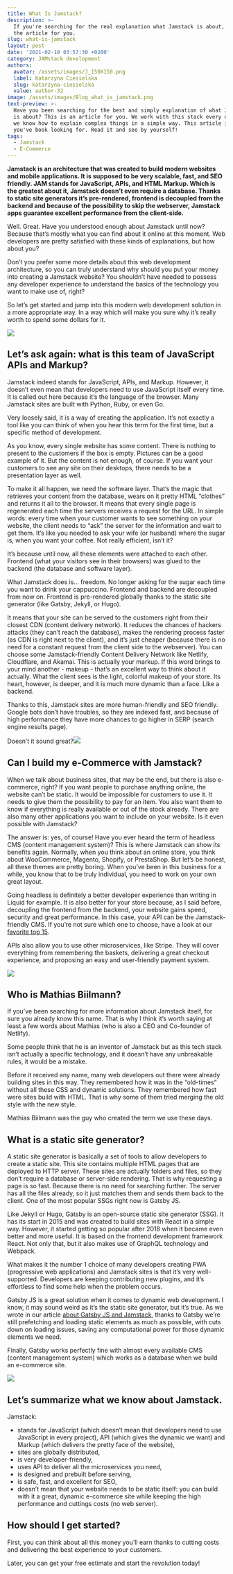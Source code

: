 ```yaml
---
title: What Is Jamstack?
description: >-
  If you're searching for the real explanation what Jamstack is about, that's
  the article for you. 
slug: what-is-jamstack
layout: post
date: '2021-02-10 03:57:30 +0200'
category: JAMstack development
authors:
  avatar: /assets/images/J_150X150.png
  label: Katarzyna Ciesielska
  slug: katarzyna-ciesielska
  value: author-32
image: /assets/images/Blog_what_is_jamstack.png
text-preview: >-
  Have you been searching for the best and simply explanation of what Jamstack
  is about? This is an article for you. We work with this stack every day, and
  we know how to explain complex things in a simple way. This article is the one
  you've book looking for. Read it and see by yourself! 
tags:
  - Jamstack
  - E-Commerce
---
```

**Jamstack is an architecture that was created to build modern websites and mobile applications. It is supposed to be very scalable, fast, and SEO friendly. JAM stands for JavaScript, APIs, and HTML Markup. Which is the greatest about it, Jamstack doesn’t even require a database. Thanks to static site generators it’s pre-rendered, frontend is decoupled from the backend and because of the possibility to skip the webserver, Jamstack apps guarantee excellent performance from the client-side.**

Well. Great. Have you understood enough about Jamstack until now? Because that’s mostly what you can find about it online at this moment. Web developers are pretty satisfied with these kinds of explanations, but how about you?

Don’t you prefer some more details about this web development architecture, so you can truly understand why should you put your money into creating a Jamstack website? You shouldn’t have needed to possess any developer experience to understand the basics of the technology you want to make use of, right?

So let’s get started and jump into this modern web development solution in a more appropriate way. In a way which will make you sure why it’s really worth to spend some dollars for it.

![](https://lh6.googleusercontent.com/vyQh6elAeyKGK2HyC0miBwP_GAYhAy9ZBMk3mkK8OZxpYGB-RUmc_vA6W6CL95wnMA8dFmOdYtEZmEHzOsUjUFk0ViBI7cL49PLIqYyCRbsVQWjS1oYLbM3d0ks25-LHxgbje06p)

## Let’s ask again: what is this team of JavaScript APIs and Markup?

Jamstack indeed stands for JavaScript, APIs, and Markup. However, it doesn’t even mean that developers need to use JavaScript itself every time. It is called out here because it’s the language of the browser. Many Jamstack sites are built with Python, Ruby, or even Go.

Very loosely said, it is a way of creating the application. It’s not exactly a tool like you can think of when you hear this term for the first time, but a specific method of development.

As you know, every single website has some content. There is nothing to present to the customers if the box is empty. Pictures can be a good example of it. But the content is not enough, of course. If you want your customers to see any site on their desktops, there needs to be a presentation layer as well.

To make it all happen, we need the software layer. That’s the magic that retrieves your content from the database, wears on it pretty HTML “clothes” and returns it all to the browser. It means that every single page is regenerated each time the servers receives a request for the URL. In simple words: every time when your customer wants to see something on your website, the client needs to “ask” the server for the information and wait to get them. It’s like you needed to ask your wife (or husband) where the sugar is, when you want your coffee. Not really efficient, isn’t it?

It’s because until now, all these elements were attached to each other. Frontend (what your visitors see in their browsers) was glued to the backend (the database and software layer).

What Jamstack does is… freedom. No longer asking for the sugar each time you want to drink your cappuccino. Frontend and backend are decoupled from now on. Frontend is pre-rendered globally thanks to the static site generator (like Gatsby, Jekyll, or Hugo).

It means that your site can be served to the customers right from their closest CDN (content delivery network). It reduces the chances of hackers attacks (they can’t reach the database), makes the rendering process faster (as CDN is right next to the client), and it’s just cheaper (because there is no need for a constant request from the client side to the webserver). You can choose some Jamstack-friendly Content Delivery Network like Netlify, Cloudflare, and Akamai. This is actually your markup. If this word brings to your mind another - makeup - that’s an excellent way to think about it actually. What the client sees is the light, colorful makeup of your store. Its heart, however, is deeper, and it is much more dynamic than a face. Like a backend.

Thanks to this, Jamstack sites are more human-friendly and SEO friendly. Google bots don’t have troubles, so they are indexed fast, and because of high performance they have more chances to go higher in SERP (search engine results page).

Doesn’t it sound great?![](https://lh6.googleusercontent.com/7dnJ8ACn3jnEwBl-gMCV-ZiLnpydhUfTK6wD9lHIbB1fDdeX5wup3IiaNbBhSFHYvQGqVd4FxQZ3H6WPQmAGw7f2QNZ3Wq6MRQ1za1etWthZGoeASviPN8F7OUYtGVhIbdS4EQWD)

## Can I build my e-Commerce with Jamstack?

When we talk about business sites, that may be the end, but there is also e-commerce, right? If you want people to purchase anything online, the website can’t be static. It would be impossible for customers to use it. It needs to give them the possibility to pay for an item. You also want them to know if everything is really available or out of the stock already. There are also many other applications you want to include on your website. Is it even possible with Jamstack?

The answer is: yes, of course! Have you ever heard the term of headless CMS (content management system)? This is where Jamstack can show its benefits again. Normally, when you think about an online store, you think about WooCommerce, Magento, Shopify, or PrestaShop. But let’s be honest, all these themes are pretty boring. When you’ve been in this business for a while, you know that to be truly individual, you need to work on your own great layout.

Going headless is definitely a better developer experience than writing in Liquid for example. It is also better for your store because, as I said before, decoupling the frontend from the backend, your website gains speed, security and great performance. In this case, your API can be the Jamstack-friendly CMS. If you’re not sure which one to choose, have a look at our [favorite top 15](https://naturaily.com/blog/comparison-of-15-headless-cms-for-jamstack-websites).

APIs also allow you to use other microservices, like Stripe. They will cover everything from remembering the baskets, delivering a great checkout experience, and proposing an easy and user-friendly payment system.

![](https://lh5.googleusercontent.com/cS728sqwCwmDo0k1SV2OdW9YLaEZ06vLBisAS5hg34DnwqkfeVL94lilgIynhJFUrhjFKuLNW_r90954WwIXwhdeq1JGZRitZF7ZJH3B_UF8g5L17R7b3tdZf6qsCU5GyKDdU_CT)

## Who is Mathias Biilmann?

If you’ve been searching for more information about Jamstack itself, for sure you already know this name. That is why I think it’s worth saying at least a few words about Mathias (who is also a CEO and Co-founder of Netlify).

Some people think that he is an inventor of Jamstack but as this tech stack isn’t actually a specific technology, and it doesn’t have any unbreakable rules, it would be a mistake.

Before it received any name, many web developers out there were already building sites in this way. They remembered how it was in the “old-times” without all these CSS and dynamic solutions. They remembered how fast were sites build with HTML. That is why some of them tried merging the old style with the new style.

Mathias Biilmann was the guy who created the term we use these days.

## What is a static site generator?

A static site generator is basically a set of tools to allow developers to create a static site. This site contains multiple HTML pages that are deployed to HTTP server. These sites are actually folders and files, so they don’t require a database or server-side rendering. That is why requesting a page is so fast. Because there is no need for searching further. The server has all the files already, so it just matches them and sends them back to the client. One of the most popular SSGs right now is Gatsby JS.

Like Jekyll or Hugo, Gatsby is an open-source static site generator (SSG). It has its start in 2015 and was created to build sites with React in a simple way. However, it started getting so popular after 2018 when it became even better and more useful. It is based on the frontend development framework React. Not only that, but it also makes use of GraphQL technology and Webpack.

What makes it the number 1 choice of many developers creating PWA (progressive web applications) and Jamstack sites is that it’s very well-supported. Developers are keeping contributing new plugins, and it’s effortless to find some help when the problem occurs.

Gatsby JS is a great solution when it comes to dynamic web development. I know, it may sound weird as it’s the static site generator, but it’s true. As we wrote in our article [about Gatsby JS and Jamstack](https://naturaily.com/blog/why-you-should-consider-gatsby-js-for-your-jamstack-website), thanks to Gatsby we’re still prefetching and loading static elements as much as possible, with cuts down on loading issues, saving any computational power for those dynamic elements we need.

Finally, Gatsby works perfectly fine with almost every available CMS (content management system) which works as a database when we build an e-commerce site.

![](https://lh3.googleusercontent.com/lHmEkz9WaOkKjD7O_OskKe2jJ1JjeZqbHumeRTIKyhnhY_cXPLrlWR9xMKxxntq3KqMJ230Ttnq1bhqEEJyhYX9AtZU8Wd-IkWwsWrJ6rNpvgoS2giGPctwy0J4tAu1lK-JSk1pK)

## Let’s summarize what we know about Jamstack.

Jamstack:

* stands for JavaScript (which doesn’t mean that developers need to use JavaScript in every project), API (which gives the dynamic we want) and Markup (which delivers the pretty face of the website),
* sites are globally distributed,
* is very developer-friendly,
* uses API to deliver all the microservices you need,
* is designed and prebuilt before serving,
* is safe, fast, and excellent for SEO,
* doesn’t mean that your website needs to be static itself: you can build with it a great, dynamic e-commerce site while keeping the high performance and cuttings costs (no web server).

## How should I get started?

First, you can think about all this money you’ll earn thanks to cutting costs and delivering the best experience to your customers.

Later, you can get your free estimate and start the revolution today!
